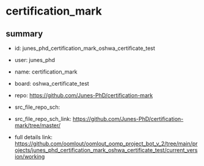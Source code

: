 # certification_mark
 
## summary 
* id: junes_phd_certification_mark_oshwa_certificate_test
* user: junes_phd
* name: certification_mark
* board: oshwa_certificate_test
* repo: https://github.com/Junes-PhD/certification-mark



* src_file_repo_sch: 
* src_file_repo_sch_link: https://github.com/Junes-PhD/certification-mark/tree/master/
* full details link: https://github.com/oomlout/oomlout_oomp_project_bot_v_2/tree/main/projects/junes_phd_certification_mark_oshwa_certificate_test/current_version/working  






